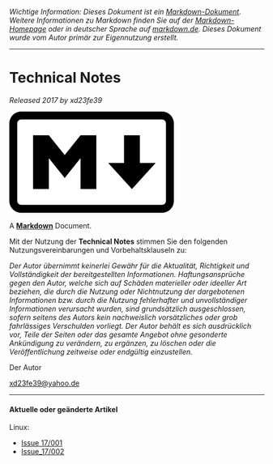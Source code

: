 [Logo]: md.png

<!-- Referenzen -->

[Markdown]: https://daringfireball.net/projects/markdown/ "Markdown is a text-to-HTML conversion tool for web writers."
[Plugin]: https://addons.mozilla.org/de/firefox/addon/markdown-viewer/ "Markdown Viewer Plugin for Firefox"
[Syntax]: http://markdown.de/ "Die deutsche Markdown-Referenz."
[pandoc]: http://pandoc.org "PANDOC - a universal document converter"

<!-- Kopfzeile -->

*Wichtige Information: Dieses Dokument ist ein [Markdown-Dokument][mdw]. Weitere Informationen zu Markdown
finden Sie auf der [Markdown-Homepage][Markdown] oder in deutscher Sprache auf
[markdown.de][Syntax]. Dieses Dokument wurde vom Autor primär zur Eigennutzung erstellt.*

[mdw]: https://de.wikipedia.org/wiki/Markdown "Markdown auf Wikipedia"

* * *

# Technical Notes

*Released 2017 by xd23fe39*

![Markdown-Logo][Logo]

A **[Markdown][]** Document.


<!-- Einfacher Haftungsausschluss -->

Mit der Nutzung der **Technical Notes** stimmen Sie den folgenden Nutzungsvereinbarungen und Vorbehaltsklauseln zu:

*Der Autor übernimmt keinerlei Gewähr für die Aktualität, Richtigkeit und Vollständigkeit der bereitgestellten Informationen. Haftungsansprüche gegen den Autor, welche sich auf Schäden materieller oder ideeller Art beziehen, die durch die Nutzung oder Nichtnutzung der dargebotenen Informationen bzw. durch die Nutzung fehlerhafter und unvollständiger Informationen verursacht wurden, sind grundsätzlich ausgeschlossen, sofern seitens des Autors kein nachweislich vorsätzliches oder grob fahrlässiges Verschulden vorliegt. Der Autor behält es sich ausdrücklich vor, Teile der Seiten oder das gesamte Angebot ohne gesonderte Ankündigung zu verändern, zu ergänzen, zu löschen oder die Veröffentlichung zeitweise oder endgültig einzustellen.*

Der Autor

<xd23fe39@yahoo.de>

* * *

#### Aktuelle oder geänderte Artikel

Linux:

- [Issue 17/001](linux/Issue_17001_mediascanner-service-2.0.md)
- [Issue_17/002](linux/Issue_17002_grup-bootloader.md)
